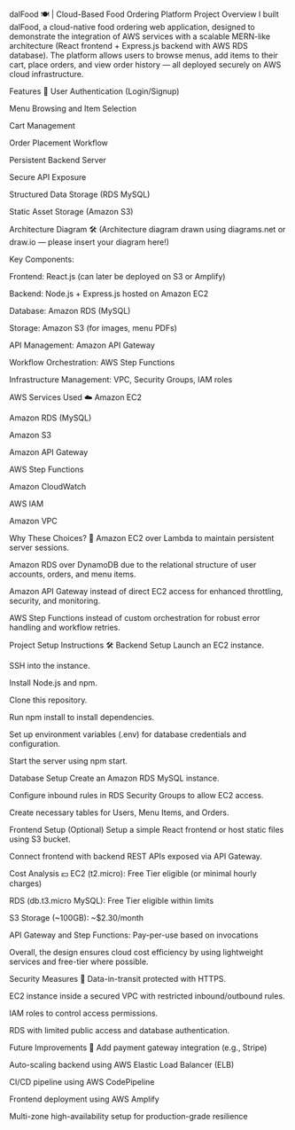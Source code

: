 dalFood 🍽️ | Cloud-Based Food Ordering Platform
Project Overview
I built dalFood, a cloud-native food ordering web application, designed to demonstrate the integration of AWS services with a scalable MERN-like architecture (React frontend + Express.js backend with AWS RDS database).
The platform allows users to browse menus, add items to their cart, place orders, and view order history — all deployed securely on AWS cloud infrastructure.

Features 🚀
User Authentication (Login/Signup)

Menu Browsing and Item Selection

Cart Management

Order Placement Workflow

Persistent Backend Server

Secure API Exposure

Structured Data Storage (RDS MySQL)

Static Asset Storage (Amazon S3)

Architecture Diagram 🛠️
(Architecture diagram drawn using diagrams.net or draw.io — please insert your diagram here!)

Key Components:

Frontend: React.js (can later be deployed on S3 or Amplify)

Backend: Node.js + Express.js hosted on Amazon EC2

Database: Amazon RDS (MySQL)

Storage: Amazon S3 (for images, menu PDFs)

API Management: Amazon API Gateway

Workflow Orchestration: AWS Step Functions

Infrastructure Management: VPC, Security Groups, IAM roles

AWS Services Used ☁️
Amazon EC2

Amazon RDS (MySQL)

Amazon S3

Amazon API Gateway

AWS Step Functions

Amazon CloudWatch

AWS IAM

Amazon VPC

Why These Choices? 🤔
Amazon EC2 over Lambda to maintain persistent server sessions.

Amazon RDS over DynamoDB due to the relational structure of user accounts, orders, and menu items.

Amazon API Gateway instead of direct EC2 access for enhanced throttling, security, and monitoring.

AWS Step Functions instead of custom orchestration for robust error handling and workflow retries.

Project Setup Instructions 🛠️
Backend Setup
Launch an EC2 instance.

SSH into the instance.

Install Node.js and npm.

Clone this repository.

Run npm install to install dependencies.

Set up environment variables (.env) for database credentials and configuration.

Start the server using npm start.

Database Setup
Create an Amazon RDS MySQL instance.

Configure inbound rules in RDS Security Groups to allow EC2 access.

Create necessary tables for Users, Menu Items, and Orders.

Frontend Setup
(Optional) Setup a simple React frontend or host static files using S3 bucket.

Connect frontend with backend REST APIs exposed via API Gateway.

Cost Analysis 💵
EC2 (t2.micro): Free Tier eligible (or minimal hourly charges)

RDS (db.t3.micro MySQL): Free Tier eligible within limits

S3 Storage (~100GB): ~$2.30/month

API Gateway and Step Functions: Pay-per-use based on invocations

Overall, the design ensures cloud cost efficiency by using lightweight services and free-tier where possible.

Security Measures 🔐
Data-in-transit protected with HTTPS.

EC2 instance inside a secured VPC with restricted inbound/outbound rules.

IAM roles to control access permissions.

RDS with limited public access and database authentication.

Future Improvements 🚀
Add payment gateway integration (e.g., Stripe)

Auto-scaling backend using AWS Elastic Load Balancer (ELB)

CI/CD pipeline using AWS CodePipeline

Frontend deployment using AWS Amplify

Multi-zone high-availability setup for production-grade resilience
